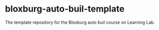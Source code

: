 # bloxburg-auto-buil-template
The template repository for the Bloxburg auto buil course on Learning Lab.
